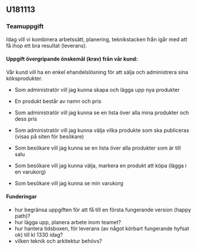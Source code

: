 ## U181113

### Teamuppgift
Idag vill vi kombinera arbetssätt, planering, teknikstacken från igår med att få ihop ett bra resultat (leverans).

#### Uppgift övergripande önskemål (krav) från vår kund:
Vår kund vill ha en enkel ehandelslösning för att sälja och administrera sina köksprodukter.   
- Som administratör vill jag kunna skapa och lägga upp nya produkter
- En produkt består av namn och pris
- Som administratör vill jag kunna se en lista över alla mina produkter och dess pris
- Som administratör vill jag kunna välja vilka produkte som ska publiceras (visas på siten för besökare)

- Som besökare vill jag kunna se en lista över alla produkter som är till salu
- Som besökare vill jag kunna välja, markera en produkt att köpa (lägga i en varukorg)
- Som besökare vill jag kunna se min varukorg

#### Funderingar
- hur begränsa uppgiften för att få till en första fungerande version (happy path)?
- hur lägga upp, planera arbete inom teamet?
- hur hantera tidsboxen, för leverans (av något körbart fungerande hyfsat ok) till kl 1330 idag?
- vilken teknik och arkitektur behövs?